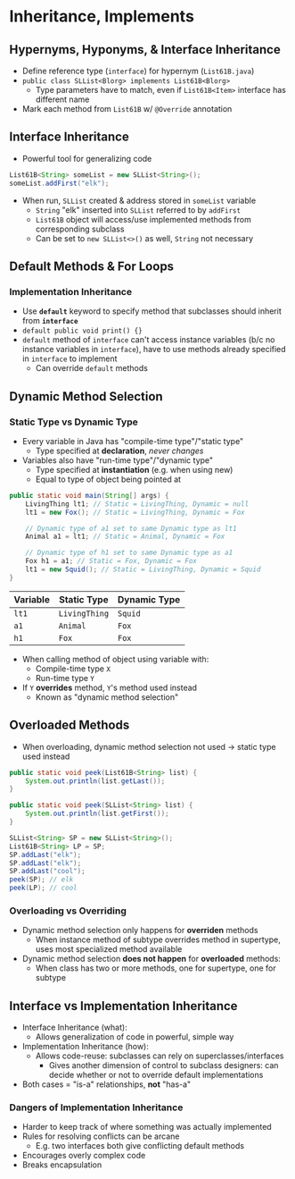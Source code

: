 # Inheritance, Implements

## Hypernyms, Hyponyms, & Interface Inheritance
* Define reference type (`interface`) for hypernym (`List61B.java`)
* `public class SLList<Blorg> implements List61B<Blorg>`
    * Type parameters have to match, even if `List61B<Item>` interface has different name
* Mark each method from `List61B` w/ `@Override` annotation

## Interface Inheritance
* Powerful tool for generalizing code

```java
List61B<String> someList = new SLList<String>();
someList.addFirst("elk");
```

* When run, `SLList` created & address stored in `someList` variable
    * `String` "elk" inserted into `SLList` referred to by `addFirst`
    * `List61B` object will access/use implemented methods from corresponding subclass
    * Can be set to `new SLList<>()` as well, `String` not necessary

## Default Methods & For Loops

### Implementation Inheritance
* Use **`default`** keyword to specify method that subclasses should inherit from **`interface`**
* `default public void print() {}`
* `default` method of `interface` can't access instance variables (b/c no instance variables in `interface`), have to use methods already specified in `interface` to implement
    * Can override `default` methods


## Dynamic Method Selection

### Static Type vs Dynamic Type
* Every variable in Java has "compile-time type"/"static type"
    * Type specified at **declaration**, *never changes*
* Variables also have "run-time type"/"dynamic type"
    * Type specified at **instantiation** (e.g. when using new)
    * Equal to type of object being pointed at

```java
public static void main(String[] args) {
    LivingThing lt1; // Static = LivingThing, Dynamic = null
    lt1 = new Fox(); // Static = LivingThing, Dynamic = Fox

    // Dynamic type of a1 set to same Dynamic type as lt1
    Animal a1 = lt1; // Static = Animal, Dynamic = Fox

    // Dynamic type of h1 set to same Dynamic type as a1
    Fox h1 = a1; // Static = Fox, Dynamic = Fox
    lt1 = new Squid(); // Static = LivingThing, Dynamic = Squid
}
```

Variable | Static Type   | Dynamic Type |
---------|---------------|--------------|
`lt1`    | `LivingThing` | `Squid`      |
`a1`     | `Animal`      | `Fox`        |
`h1`     | `Fox`         | `Fox`        |

* When calling method of object using variable with:
    * Compile-time type `X`
    * Run-time type `Y`
* If `Y` **overrides** method, `Y`'s method used instead
    * Known as "dynamic method selection"


## Overloaded Methods
* When overloading, dynamic method selection not used → static type used instead

```java
public static void peek(List61B<String> list) {
    System.out.println(list.getLast());
}

public static void peek(SLList<String> list) {
    System.out.println(list.getFirst());
}
```

```java
SLList<String> SP = new SLList<String>();
List61B<String> LP = SP;
SP.addLast("elk");
SP.addLast("elk");
SP.addLast("cool");
peek(SP); // elk
peek(LP); // cool
```

### Overloading vs Overriding
* Dynamic method selection only happens for **overriden** methods
     * When instance method of subtype overrides method in supertype, uses most specialized method available
* Dynamic method selection **does not happen** for **overloaded** methods:
    * When class has two or more methods, one for supertype, one for subtype


## Interface vs Implementation Inheritance
* Interface Inheritance (what):
    * Allows generalization of code in powerful, simple way
* Implementation Inheritance (how):
    * Allows code-reuse: subclasses can rely on superclasses/interfaces
        * Gives another dimension of control to subclass designers: can decide whether or not to override default implementations
* Both cases = "is-a" relationships, **not** "has-a"

### Dangers of Implementation Inheritance
* Harder to keep track of where something was actually implemented
* Rules for resolving conflicts can be arcane
    * E.g. two interfaces both give conflicting default methods
* Encourages overly complex code
* Breaks encapsulation

